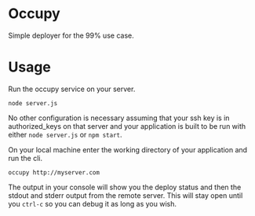 # Occupy

Simple deployer for the 99% use case.

# Usage

Run the occupy service on your server.

`node server.js`

No other configuration is necessary assuming that your ssh key is in authorized_keys on that server and your application is built to be run with either `node server.js` or `npm start`.

On your local machine enter the working directory of your application and run the cli.

`occupy http://myserver.com`

The output in your console will show you the deploy status and then the stdout and stderr output from the remote server. This will stay open until you `ctrl-c` so you can debug it as long as you wish.
